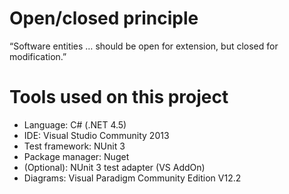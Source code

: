 # Open/closed principle
“Software entities … should be open for extension, but closed for modification.”

# Tools used on this project
- Language: C# (.NET 4.5)
- IDE: Visual Studio Community 2013
- Test framework: NUnit 3
- Package manager: Nuget
- (Optional): NUnit 3 test adapter (VS AddOn)
- Diagrams: Visual Paradigm Community Edition V12.2
